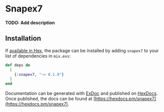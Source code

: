 # Snapex7

**TODO: Add description**

## Installation

If [available in Hex](https://hex.pm/docs/publish), the package can be installed
by adding `snapex7` to your list of dependencies in `mix.exs`:

```elixir
def deps do
  [
    {:snapex7, "~> 0.1.0"}
  ]
end
```

Documentation can be generated with [ExDoc](https://github.com/elixir-lang/ex_doc)
and published on [HexDocs](https://hexdocs.pm). Once published, the docs can
be found at [https://hexdocs.pm/snapex7](https://hexdocs.pm/snapex7).

